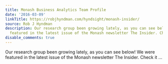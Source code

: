 ```yaml
---
title: Monash Business Analytics Team Profile
date: '2016-03-09'
linkTitle: https://robjhyndman.com/hyndsight/monash-insider/
source: Rob J Hyndman
description: Our research group been growing lately, as you can see below! We were
  featured in the latest issue of the Monash newsletter The Insider. Check it ...
disable_comments: true
---
```

Our research group been growing lately, as you can see below! We were featured in the latest issue of the Monash newsletter The Insider. Check it ...